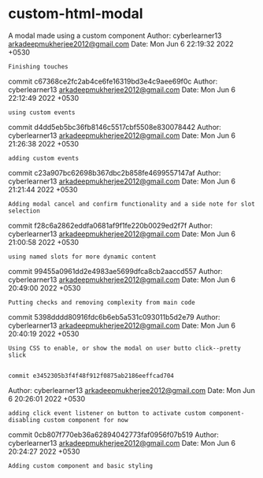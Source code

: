 # custom-html-modal
A modal made using a custom component
Author: cyberlearner13 <arkadeepmukherjee2012@gmail.com>
Date:   Mon Jun 6 22:19:32 2022 +0530

    Finishing touches

commit c67368ce2fc2ab4ce6fe16319bd3e4c9aee69f0c
Author: cyberlearner13 <arkadeepmukherjee2012@gmail.com>
Date:   Mon Jun 6 22:12:49 2022 +0530

    using custom events

commit d4dd5eb5bc36fb8146c5517cbf5508e830078442
Author: cyberlearner13 <arkadeepmukherjee2012@gmail.com>
Date:   Mon Jun 6 21:26:38 2022 +0530

    adding custom events

commit c23a907bc62698b367dbc2b858fe4699557147af
Author: cyberlearner13 <arkadeepmukherjee2012@gmail.com>
Date:   Mon Jun 6 21:21:44 2022 +0530

    Adding modal cancel and confirm functionality and a side note for slot selection

commit f28c6a2862eddfa0681af9f1fe220b0029ed2f7f
Author: cyberlearner13 <arkadeepmukherjee2012@gmail.com>
Date:   Mon Jun 6 21:00:58 2022 +0530

    using named slots for more dynamic content

commit 99455a0961dd2e4983ae5699dfca8cb2aaccd557
Author: cyberlearner13 <arkadeepmukherjee2012@gmail.com>
Date:   Mon Jun 6 20:49:00 2022 +0530

    Putting checks and removing complexity from main code

commit 5398dddd80916fdc6b6eb5a531c093011b5d2e79
Author: cyberlearner13 <arkadeepmukherjee2012@gmail.com>
Date:   Mon Jun 6 20:40:19 2022 +0530

    Using CSS to enable, or show the modal on user butto click--pretty slick
    
    
    commit e3452305b3f4f48f912f0875ab2186eeffcad704
Author: cyberlearner13 <arkadeepmukherjee2012@gmail.com>
Date:   Mon Jun 6 20:26:01 2022 +0530

    adding click event listener on button to activate custom component-disabling custom component for now

commit 0cb807f770eb36a62894042773faf0956f07b519
Author: cyberlearner13 <arkadeepmukherjee2012@gmail.com>
Date:   Mon Jun 6 20:24:27 2022 +0530

    Adding custom component and basic styling
